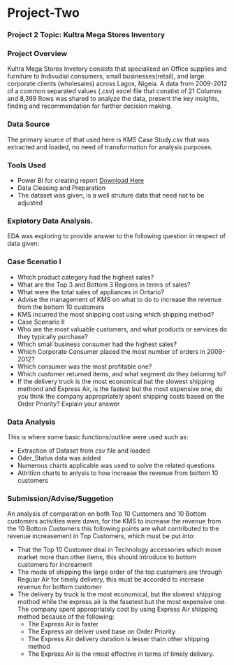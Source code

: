 # Project-Two

### Project 2 Topic: Kultra Mega Stores Inventory

### Project Overview
Kultra Mega Stores Invetory consists that specialised on Office supplies and furniture to Indivudial consumers, small businesses(retail), and large corporate clients (wholesales) across Lagos, Nigeia. A data from 2009-2012 of a common separated values (.csv) excel file that constist of 21 Columns and 8,399 Rows was shared to analyze the data, present the key insights, finding and recommendation for further decision making.

### Data Source
The primary source of that used here is KMS Case Study.csv that was extracted and loaded, no need of transformation for analysis purposes.

### Tools Used
- Power BI for creating report [Download Here](https://www.microsoft.com/en-us/download/details.aspx?id=58494)
- Data Cleasing and Preparation
- The dataset was given, is a well struture data that need not to be adjusted

### Explotory Data Analysis.
EDA was exploring to provide answer to the following question in respect of data given:

### Case Scenatio I

- Which product category had the highest sales?
- What are the Top 3 and Bottom 3 Regions in terms of sales?
- What were the total sales of appliances in Ontario?
- Advise the management of KMS on what to do to increase the revenue from the bottom 10 customers
- KMS incurred the most shipping cost using which shipping method?
- Case Scenario II
- Who are the most valuable customers, and what products or services do they typically purchase?
- Which small business consumer had the highest sales?
- Which Corporate Consumer placed the most number of orders in 2009-2012?
- Which consumer was the most profitable one?
- Which customer returned items, and what segment do they belomng to?
- If the delivery truck is the most economical but the slowest shipping methond and Express Air, is the fastest but the most expensive one, do you think the company appropriately spent shipping costs based on the Order Priority? Explain your answer

### Data Analysis
This is where some basic functions/outline were used such as:
- Extraction of Dataset from csv file and loaded
- Oder_Status data was added
- Numerous charts applicable was used to solve the related questions
- Attrition charts to anlysis to how increase the revenue from bottom 10 customers

### Submission/Advise/Suggetion
An analysis of comparation on both Top 10 Customers and 10 Bottom customers activities were dawn, for the KMS to increase the revenue from the 10 Bottom Customers this following points are what contributed to the revenue increasement in Top Customers, which must be put into:
- That the Top 10 Customer deal in Technology accessories which move market more than other items, this should introduce to bottom customers for increament
- The mode of shipping the large order of the top customers are through Regular Air for timely delivery, this must be accorded to increase revenue for bottom customer
- The delivery by truck is the most economical, but the slowest shipping mothod while the express air is the fasetest but the most expensive one. The company spent appropriately cost by using Express Air shiipping method because of the following:
  - The Express Air is faster
  - The Express air deliver used base on Order Priority
  - The Express Air delivery duration is lesser thatn other shipping method
  - The Express Air is the rmost effective in terms of timely delivery.

